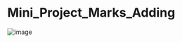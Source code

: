 # Mini_Project_Marks_Adding

![image](https://github.com/user-attachments/assets/8b0d19f7-4f5e-488e-8c63-eac737b136ff)
